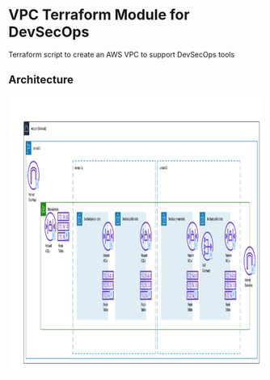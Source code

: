 # VPC Terraform Module for DevSecOps #
Terraform script to create an AWS VPC to support DevSecOps tools

## Architecture


<img src="images/vpc_architecture.png" width="1200" height="550">